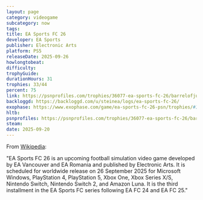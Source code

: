 ```yaml
---
layout: page
category: videogame
subcategory: now
tags:
title: EA Sports FC 26
developer: EA Sports
publisher: Electronic Arts
platform: PS5
releaseDate: 2025-09-26
howlongtobeat:
difficulty:
trophyGuide:
durationHours: 31
trophies: 33/44
percent: 75
link: https://psnprofiles.com/trophies/36077-ea-sports-fc-26/barrelofjuice
backloggd: https://backloggd.com/u/steinea/logs/ea-sports-fc-26/
exophase: https://www.exophase.com/game/ea-sports-fc-26-psn/trophies/#1213131
hltb:
psnprofiles: https://psnprofiles.com/trophies/36077-ea-sports-fc-26/barrelofjuice
steam:
date: 2025-09-20
---
```


From [Wikipedia](https://en.wikipedia.org/wiki/EA_Sports_FC_26):

"EA Sports FC 26 is an upcoming football simulation video game developed by EA Vancouver and EA Romania and published by Electronic Arts. It is scheduled for worldwide release on 26 September 2025 for Microsoft Windows, PlayStation 4, PlayStation 5, Xbox One, Xbox Series X/S, Nintendo Switch, Nintendo Switch 2, and Amazon Luna. It is the third installment in the EA Sports FC series following EA FC 24 and EA FC 25."
